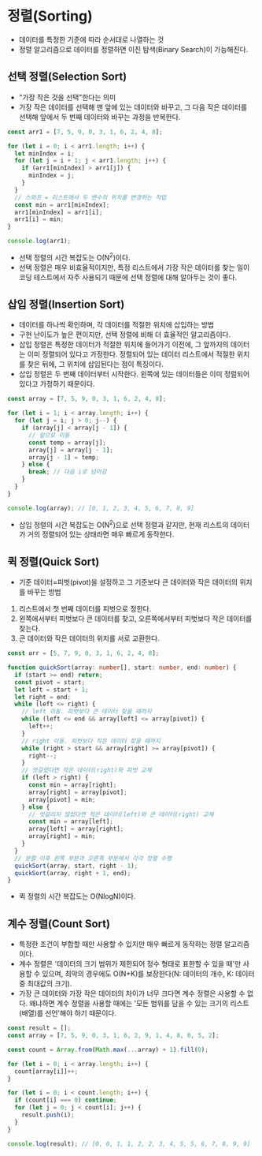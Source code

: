 # 정렬(Sorting)

- 데이터를 특정한 기준에 따라 순서대로 나열하는 것
- 정렬 알고리즘으로 데이터를 정렬하면 이진 탐색(Binary Search)이 가능해진다.

## 선택 정렬(Selection Sort)

- "가장 작은 것을 선택"한다는 의미
- 가장 작은 데이터를 선택해 맨 앞에 있는 데이터와 바꾸고, 그 다음 작은 데이터를 선택해 앞에서 두 번째 데이터와 바꾸는 과정을 반복한다.

```javascript
const arr1 = [7, 5, 9, 0, 3, 1, 6, 2, 4, 8];

for (let i = 0; i < arr1.length; i++) {
  let minIndex = i;
  for (let j = i + 1; j < arr1.length; j++) {
    if (arr1[minIndex] > arr1[j]) {
      minIndex = j;
    }
  }
  // 스와프 = 리스트에서 두 변수의 위치를 변경하는 작업
  const min = arr1[minIndex];
  arr1[minIndex] = arr1[i];
  arr1[i] = min;
}

console.log(arr1);
```

- 선택 정렬의 시간 복잡도는 O(N<sup>2</sup>)이다.
- 선택 정렬은 매우 비효율적이지만, 특정 리스트에서 가장 작은 데이터를 찾는 일이 코딩 테스트에서 자주 사용되기 때문에 선택 정렬에 대해 알아두는 것이 좋다.

## 삽입 정렬(Insertion Sort)

- 데이터를 하나씩 확인하며, 각 데이터를 적절한 위치에 삽입하는 방법
- 구현 난이도가 높은 편이지만, 선택 정렬에 비해 더 효율적인 알고리즘이다.
- 삽입 정렬은 특정한 데이터가 적절한 위치에 들어가기 이전에, 그 앞까지의 데이터는 이미 정렬되어 있다고 가정한다. 정렬되어 있는 데이터 리스트에서 적절한 위치를 찾은 뒤에, 그 위치에 삽입된다는 점이 특징이다.
- 삽입 정렬은 두 번째 데이터부터 시작한다. 왼쪽에 있는 데이터들은 이미 정렬되어 있다고 가정하기 때문이다.

```javascript
const array = [7, 5, 9, 0, 3, 1, 6, 2, 4, 8];

for (let i = 1; i < array.length; i++) {
  for (let j = i; j > 0; j--) {
    if (array[j] < array[j - 1]) {
      // 앞으로 이동
      const temp = array[j];
      array[j] = array[j - 1];
      array[j - 1] = temp;
    } else {
      break; // 다음 i로 넘어감
    }
  }
}

console.log(array); // [0, 1, 2, 3, 4, 5, 6, 7, 8, 9]
```

- 삽입 정렬의 시간 복잡도는 O(N<sup>2</sup>)으로 선택 정렬과 같지만, 현재 리스트의 데이터가 거의 정렬되어 있는 상태라면 매우 빠르게 동작한다.

## 퀵 정렬(Quick Sort)

- 기준 데이터=피벗(pivot)을 설정하고 그 기준보다 큰 데이터와 작은 데이터의 위치를 바꾸는 방법

1. 리스트에서 첫 번째 데이터를 피벗으로 정한다.
2. 왼쪽에서부터 피벗보다 큰 데이터를 찾고, 오른쪽에서부터 피벗보다 작은 데이터를 찾는다.
3. 큰 데이터와 작은 데이터의 위치를 서로 교환한다.

```typescript
const arr = [5, 7, 9, 0, 3, 1, 6, 2, 4, 8];

function quickSort(array: number[], start: number, end: number) {
  if (start >= end) return;
  const pivot = start;
  let left = start + 1;
  let right = end;
  while (left <= right) {
    // left 이동. 피벗보다 큰 데이터 찾을 때까지
    while (left <= end && array[left] <= array[pivot]) {
      left++;
    }
    // right 이동. 피벗보다 작은 데이터 찾을 때까지
    while (right > start && array[right] >= array[pivot]) {
      right--;
    }
    // 엇갈렸다면 작은 데이터(right)와 피벗 교체
    if (left > right) {
      const min = array[right];
      array[right] = array[pivot];
      array[pivot] = min;
    } else {
      // 엇갈리지 않았다면 작은 데이터(left)와 큰 데이터(right) 교체
      const min = array[left];
      array[left] = array[right];
      array[right] = min;
    }
  }
  // 분할 이후 왼쪽 부분과 오른쪽 부분에서 각각 정렬 수행
  quickSort(array, start, right - 1);
  quickSort(array, right + 1, end);
}
```

- 퀵 정렬의 시간 복잡도는 O(NlogN)이다.

## 계수 정렬(Count Sort)

- 특정한 조건이 부합할 때만 사용할 수 있지만 매우 빠르게 동작하는 정렬 알고리즘이다.
- 계수 정렬은 '데이터의 크기 범위가 제한되어 정수 형태로 표한할 수 있을 때'만 사용할 수 있으며, 최악의 경우에도 O(N+K)를 보장한다(N: 데이터의 개수, K: 데이터 중 최대값의 크기).
- 가장 큰 데이터와 가장 작은 데이터의 차이가 너무 크다면 계수 정렬은 사용할 수 없다. 왜냐하면 계수 정렬을 사용할 때에는 '모든 범위를 담을 수 있는 크기의 리스트(배열)를 선언'해야 하기 때문이다.

```javascript
const result = [];
const array = [7, 5, 9, 0, 3, 1, 6, 2, 9, 1, 4, 8, 0, 5, 2];

const count = Array.from(Math.max(...array) + 1).fill(0);

for (let i = 0; i < array.length; i++) {
  count[array[i]]++;
}

for (let i = 0; i < count.length; i++) {
  if (count[i] === 0) continue;
  for (let j = 0; j < count[i]; j++) {
    result.push(i);
  }
}

console.log(result); // [0, 0, 1, 1, 2, 2, 3, 4, 5, 5, 6, 7, 8, 9, 9]
```
